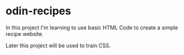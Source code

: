 # odin-recipes

In this project I'm learning to use basic HTML Code to create a simple recipe website. 

Later this project will be used to train CSS. 